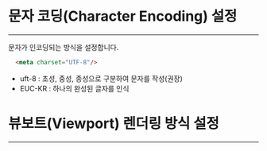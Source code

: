 # 문자 코딩(Character Encoding) 설정
---
문자가 인코딩되는 방식을 설정합니다.  
```html
  <meta charset="UTF-8"/>
```
- uft-8 : 초성, 중성, 종성으로 구분하여 문자를 작성(권장)
- EUC-KR : 하나의 완성된 글자를 인식

# 뷰보트(Viewport) 렌더링 방식 설정
---
